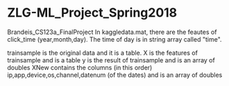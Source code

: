 # ZLG-ML_Project_Spring2018
Brandeis_CS123a_FinalProject 
In kaggledata.mat, there are the feautes of click_time (year,month,day). The time of day is in string array called "time". 

trainsample is the original data and it is a table.
X is the features of trainsample and is a table
y is the result of trainsample and is an array of doubles
XNew contains the columns (in this order) ip,app,device,os,channel,datenum (of the dates) and is an array of doubles